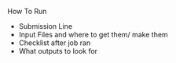 How To Run
 - Submission Line
 - Input Files and where to get them/ make them
 - Checklist after job ran
 - What outputs to look for
   
